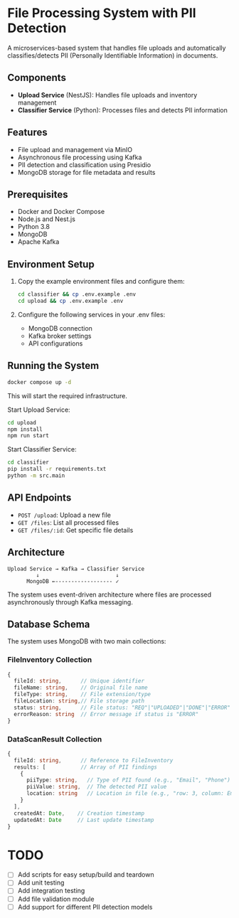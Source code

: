 # File Processing System with PII Detection

A microservices-based system that handles file uploads and automatically classifies/detects PII (Personally Identifiable Information) in documents.

## Components

- **Upload Service** (NestJS): Handles file uploads and inventory management
- **Classifier Service** (Python): Processes files and detects PII information

## Features

- File upload and management via MinIO
- Asynchronous file processing using Kafka
- PII detection and classification using Presidio
- MongoDB storage for file metadata and results

## Prerequisites

- Docker and Docker Compose
- Node.js and Nest.js
- Python 3.8
- MongoDB
- Apache Kafka

## Environment Setup

1. Copy the example environment files and configure them:
   ```bash
   cd classifier && cp .env.example .env
   cd upload && cp .env.example .env
   ```

2. Configure the following services in your .env files:
   - MongoDB connection
   - Kafka broker settings
   - API configurations

## Running the System

```bash
docker compose up -d
```

This will start the required infrastructure.

Start Upload Service:
```bash
cd upload
npm install
npm run start
```

Start Classifier Service:
```bash
cd classifier
pip install -r requirements.txt
python -m src.main
```

## API Endpoints

- `POST /upload`: Upload a new file
- `GET /files`: List all processed files
- `GET /files/:id`: Get specific file details

## Architecture

```
Upload Service → Kafka → Classifier Service
         ↓                        ↓
      MongoDB ←------------------ ✓
```

The system uses event-driven architecture where files are processed asynchronously through Kafka messaging.

## Database Schema

The system uses MongoDB with two main collections:

### FileInventory Collection
```typescript
{
  fileId: string,      // Unique identifier
  fileName: string,    // Original file name
  fileType: string,    // File extension/type
  fileLocation: string,// File storage path
  status: string,      // File status: "REQ"|"UPLOADED"|"DONE"|"ERROR"
  errorReason: string  // Error message if status is "ERROR"
}
```

### DataScanResult Collection
```typescript
{
  fileId: string,      // Reference to FileInventory
  results: [           // Array of PII findings
    {
      piiType: string,   // Type of PII found (e.g., "Email", "Phone")
      piiValue: string,  // The detected PII value
      location: string   // Location in file (e.g., "row: 3, column: Email")
    }
  ],
  createdAt: Date,    // Creation timestamp
  updatedAt: Date     // Last update timestamp
}
```

# TODO
- [ ] Add scripts for easy setup/build and teardown
- [ ] Add unit testing
- [ ] Add integration testing
- [ ] Add file validation module
- [ ] Add support for different PII detection models
